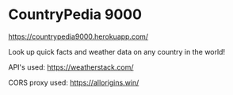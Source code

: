 # CountryPedia 9000

https://countrypedia9000.herokuapp.com/

Look up quick facts and weather data on any country in the world!

API's used: https://weatherstack.com/

CORS proxy used: https://allorigins.win/